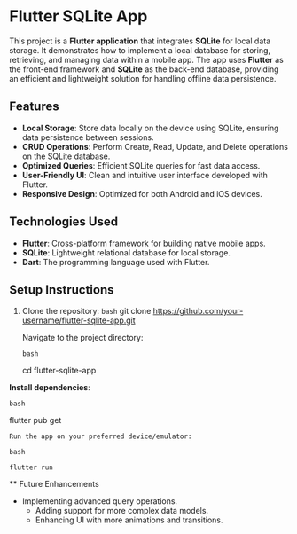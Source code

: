 # Flutter SQLite App

This project is a **Flutter application** that integrates **SQLite** for local data storage. It demonstrates how to implement a local database for storing, retrieving, and managing data within a mobile app. The app uses **Flutter** as the front-end framework and **SQLite** as the back-end database, providing an efficient and lightweight solution for handling offline data persistence.

## Features

- **Local Storage**: Store data locally on the device using SQLite, ensuring data persistence between sessions.
- **CRUD Operations**: Perform Create, Read, Update, and Delete operations on the SQLite database.
- **Optimized Queries**: Efficient SQLite queries for fast data access.
- **User-Friendly UI**: Clean and intuitive user interface developed with Flutter.
- **Responsive Design**: Optimized for both Android and iOS devices.

## Technologies Used

- **Flutter**: Cross-platform framework for building native mobile apps.
- **SQLite**: Lightweight relational database for local storage.
- **Dart**: The programming language used with Flutter.

## Setup Instructions

1. Clone the repository:
   ```bash```
   git clone https://github.com/your-username/flutter-sqlite-app.git

    Navigate to the project directory:

    ```bash```

    cd flutter-sqlite-app

**Install dependencies**:

```bash```

flutter pub get

```Run the app on your preferred device/emulator:```

```bash```

    flutter run

** Future Enhancements

- Implementing advanced query operations.
    - Adding support for more complex data models.
    - Enhancing UI with more animations and transitions.
